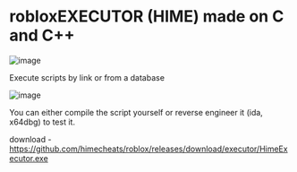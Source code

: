 # robloxEXECUTOR (HIME) made on C and C++

![image](https://github.com/user-attachments/assets/54c5d77a-ebcf-4a9a-a98b-5829c3409933)

Execute scripts by link or from a database

![image](https://github.com/user-attachments/assets/fd863d48-cc35-4377-9ea3-888c2864176a)

You can either compile the script yourself or reverse engineer it (ida, x64dbg) to test it.

download - https://github.com/himecheats/roblox/releases/download/executor/HimeExecutor.exe
